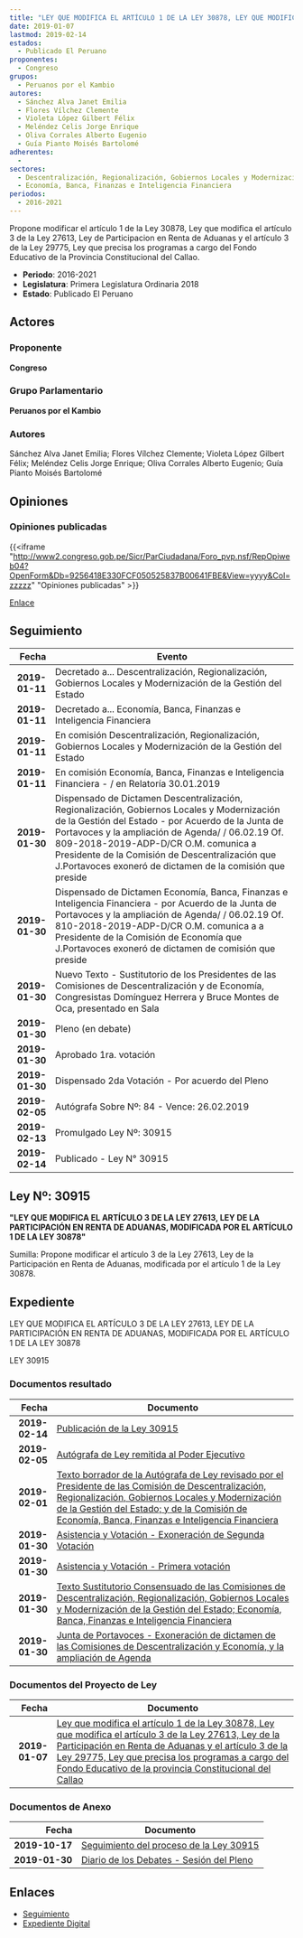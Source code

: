 ```yaml
---
title: "LEY QUE MODIFICA EL ARTÍCULO 1 DE LA LEY 30878, LEY QUE MODIFICA EL ARTÍCULO 3 DE LA LEY 27613, LEY DE LA PARTICIPACIÓN EN RENTA DE ADUANAS Y EL ARTÍCULO 3 DE LA LEY 29775, LEY QUE PRECISA LOS PROGRAMAS A CARGO DEL FONDO EDUCATIVO DE LA PROVINCIA CONSTITUCIONAL DEL CALLAO"
date: 2019-01-07
lastmod: 2019-02-14
estados: 
  - Publicado El Peruano
proponentes: 
  - Congreso
grupos: 
  - Peruanos por el Kambio
autores: 
  - Sánchez Alva Janet Emilia
  - Flores Vílchez Clemente
  - Violeta López Gilbert Félix
  - Meléndez Celis Jorge Enrique
  - Oliva Corrales Alberto Eugenio
  - Guía Pianto Moisés Bartolomé
adherentes: 
  - 
sectores: 
  - Descentralización, Regionalización, Gobiernos Locales y Modernización de la Gestión del Estado
  - Economía, Banca, Finanzas e Inteligencia Financiera
periodos: 
  - 2016-2021
---
```


Propone modificar el artículo 1 de la Ley 30878, Ley que modifica el artículo 3 de la Ley 27613, Ley de Participacion en Renta de Aduanas y el artículo 3 de la Ley 29775, Ley que precisa los programas a cargo del Fondo Educativo de la Provincia Constitucional del Callao.

- **Periodo**: 2016-2021
- **Legislatura**: Primera Legislatura Ordinaria 2018
- **Estado**: Publicado El Peruano

## Actores

### Proponente

**Congreso**

### Grupo Parlamentario

**Peruanos por el Kambio**

### Autores

Sánchez Alva Janet Emilia; Flores Vílchez Clemente; Violeta López Gilbert Félix; Meléndez Celis Jorge Enrique; Oliva Corrales Alberto Eugenio; Guía Pianto Moisés Bartolomé


## Opiniones

### Opiniones publicadas

{{<iframe "http://www2.congreso.gob.pe/Sicr/ParCiudadana/Foro_pvp.nsf/RepOpiweb04?OpenForm&Db=9256418E330FCF050525837B00641FBE&View=yyyy&Col=zzzzz" "Opiniones publicadas" >}}

[Enlace](http://www2.congreso.gob.pe/Sicr/ParCiudadana/Foro_pvp.nsf/RepOpiweb04?OpenForm&Db=9256418E330FCF050525837B00641FBE&View=yyyy&Col=zzzzz)

## Seguimiento

| Fecha | Evento |
|------:|--------|
| **2019-01-11** | Decretado a... Descentralización, Regionalización, Gobiernos Locales y Modernización de la Gestión del Estado|
| **2019-01-11** | Decretado a... Economía, Banca, Finanzas e Inteligencia Financiera|
| **2019-01-11** | En comisión Descentralización, Regionalización, Gobiernos Locales y Modernización de la Gestión del Estado|
| **2019-01-11** | En comisión Economía, Banca, Finanzas e Inteligencia Financiera - / en Relatoría 30.01.2019|
| **2019-01-30** | Dispensado de Dictamen Descentralización, Regionalización, Gobiernos Locales y Modernización de la Gestión del Estado - por Acuerdo de la Junta de Portavoces y la ampliación de Agenda/ / 06.02.19 Of. 809-2018-2019-ADP-D/CR O.M. comunica a Presidente de la Comisión de Descentralización que J.Portavoces exoneró de dictamen de la comisión que preside|
| **2019-01-30** | Dispensado de Dictamen Economía, Banca, Finanzas e Inteligencia Financiera - por Acuerdo de la Junta de Portavoces y la ampliación de Agenda/ / 06.02.19 Of. 810-2018-2019-ADP-D/CR O.M. comunica a a Presidente de la Comisión de Economía que J.Portavoces exoneró de dictamen de comisión que preside|
| **2019-01-30** | Nuevo Texto - Sustitutorio de los Presidentes de las Comisiones de Descentralización y de Economía, Congresistas Domínguez Herrera y Bruce Montes de Oca, presentado en Sala|
| **2019-01-30** | Pleno (en debate)|
| **2019-01-30** | Aprobado 1ra. votación|
| **2019-01-30** | Dispensado 2da Votación - Por acuerdo del Pleno|
| **2019-02-05** | Autógrafa Sobre Nº: 84 - Vence: 26.02.2019|
| **2019-02-13** | Promulgado Ley Nº: 30915|
| **2019-02-14** | Publicado - Ley N° 30915|

## Ley Nº: 30915

**"LEY QUE MODIFICA EL ARTÍCULO 3 DE LA LEY 27613, LEY DE LA PARTICIPACIÓN EN RENTA DE ADUANAS, MODIFICADA POR EL ARTÍCULO 1 DE LA LEY 30878"**

Sumilla: Propone modificar el artículo 3 de la Ley 27613, Ley de la Participación en Renta de Aduanas, modificada por el artículo 1 de la Ley 30878.


## Expediente

LEY QUE MODIFICA EL ARTÍCULO 3 DE LA LEY 27613, LEY DE LA PARTICIPACIÓN EN RENTA DE ADUANAS, MODIFICADA POR EL ARTÍCULO 1 DE LA LEY 30878

LEY 30915


### Documentos resultado

| Fecha | Documento |
|------:|--------|
| **2019-02-14** | [Publicación de la Ley 30915](http://www.leyes.congreso.gob.pe/Documentos/2016_2021/ADLP/Normas_Legales/30915-LEY.pdf) |
| **2019-02-05** | [Autógrafa de Ley remitida al Poder Ejecutivo](http://www.leyes.congreso.gob.pe/Documentos/2016_2021/ADLP/Texto_Aprobado/AU0377620190205.pdf) |
| **2019-02-01** | [Texto borrador de la Autógrafa de Ley revisado por el Presidente de las Comisión de Descentralización, Regionalización, Gobiernos Locales y Modernización de la Gestión del Estado; y de la Comisión de Economía, Banca, Finanzas e Inteligencia Financiera](http://www.leyes.congreso.gob.pe/Documentos/2016_2021/Texto_Borrador_de_Autografa/BAU0377620190201.pdf) |
| **2019-01-30** | [Asistencia y Votación - Exoneración de Segunda Votación](http://www.leyes.congreso.gob.pe/Documentos/2016_2021/Asistencia_y_Votacion/Proyectos_de_Ley/Exoneracion_de_Segunda_Votacion/PL_ESV03776_20190130.pdf) |
| **2019-01-30** | [Asistencia y Votación - Primera votación](http://www.leyes.congreso.gob.pe/Documentos/2016_2021/Asistencia_y_Votacion/Proyectos_de_Ley/PL_AV03776_20190130.pdf) |
| **2019-01-30** | [Texto Sustitutorio Consensuado de las Comisiones de Descentralización, Regionalización, Gobiernos Locales y Modernización de la Gestión del Estado; Economía, Banca, Finanzas e Inteligencia Financiera](http://www.leyes.congreso.gob.pe/Documentos/2016_2021/Texto_Sustitutorio/Consensuado/TSC0377620190130.pdf) |
| **2019-01-30** | [Junta de Portavoces - Exoneración de dictamen de las Comisiones de Descentralización y Economía, y la ampliación de Agenda](http://www.leyes.congreso.gob.pe/Documentos/2016_2021/Acuerdos/Junta_Portavoces/AJP0377620190130.pdf) |

### Documentos del Proyecto de Ley

| Fecha | Documento |
|------:|--------|
| **2019-01-07** | [Ley que modifica el artículo 1 de la Ley 30878, Ley que modifica el artículo 3 de la Ley 27613, Ley de la Participación en Renta de Aduanas y el artículo 3 de la Ley 29775, Ley que precisa los programas a cargo del Fondo Educativo de la provincia Constitucional del Callao](http://www.leyes.congreso.gob.pe/Documentos/2016_2021/Proyectos_de_Ley_y_de_Resoluciones_Legislativas/PL0377620190107..pdf) |

### Documentos de Anexo

| Fecha | Documento |
|------:|--------|
| **2019-10-17** | [Seguimiento del proceso de la Ley 30915](http://www.leyes.congreso.gob.pe/Documentos/2016_2021/Seguimiento_de_Proyectos_de_Ley/03776PL20191017.pdf) |
| **2019-01-30** | [Diario de los Debates - Sesión del Pleno](http://www2.congreso.gob.pe/Sicr/DiarioDebates/Publicad.nsf/SesionesPleno/05256D6E0073DFE905258393006202ED/$FILE/PLO-2018-20B.pdf) |

## Enlaces 

- [Seguimiento](http://www2.congreso.gob.pe/Sicr/TraDocEstProc/CLProLey2016.nsf/f7fff46988ca05b1052578e100829cc7/641527b568f326b60525837b0060d287?OpenDocument)
- [Expediente Digital](http://www2.congreso.gob.pe/Sicr/TraDocEstProc/CLProLey2016.nsf/f7fff46988ca05b1052578e100829cc7/641527b568f326b60525837b0060d287?OpenDocument&Click=05257FB7005EB655.eb71d0cf91d8294e05256cdf006b5706/$Body/0.1C6C)
